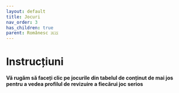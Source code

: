 ```yaml
---
layout: default
title: Jocuri
nav_order: 3
has_children: true
parent: Românesc 🇷🇴
---
```




# Instrucțiuni

__Vă rugăm să faceți clic pe jocurile din tabelul de conținut de mai jos pentru a vedea profilul de revizuire a fiecărui joc serios__